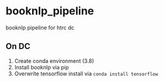 # booknlp_pipeline
booknlp pipeline for htrc dc


## On DC

1. Create conda environment (3.8)
2. Install booknlp via pip
2. Overwrite tensorflow install via `conda install tensorflow`